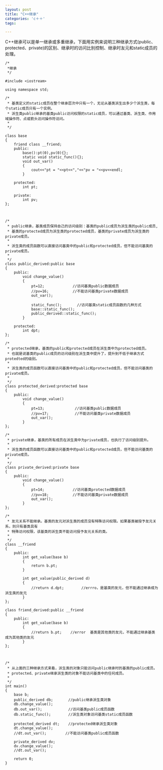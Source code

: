 ```yaml
---
layout: post
title: "C++继承"
categories: 'c＋＋'
tags:

---
```


C++继承可以是单一继承或多重继承，下面用实例来说明三种继承方式(public、protected、private)的区别、继承时的访问比别控制、继承时友元和static成员的处理。

	/*
	 *继承
	 */

	#include <iostream>

	using namespace std;

	/*
	 * 基类定义的static成员在整个继承层次中只有一个，无论从基类派生出多少个派生类，每个static成员只有一个实例。
	 * 派生类public继承的基类public访问权限的static成员，可以通过基类、派生类、作用域操作符、点或箭头访问操作符访问。
	 *
	 */

	class base
	{
		friend class __friend;
		public:
			base():pt(0),pv(0){};
			static void static_func(){};
			void out_var()
			{
				cout<<"pt = "<<pt<<","<<"pv = "<<pv<<endl;
			}

		protected:
			int pt;

		private:
			int pv;
	};



	/*
	 * public继承，基类成员保持自己的访问级别：基类的public成员为派生类的public成员,
	 * 基类的protected成员为派生类的protected成员，基类的private成员为派生类的private成员。
	 * 
	 * 派生类的成员函数可以直接访问基类中的public和protected成员，但不能访问基类的private成员。
	 *
	 */
	class public_derived:public base
	{
		public:
			void change_value()
			{
				pt=12;             //访问基类public数据成员
				//pv=16;           //不能访问基类private数据成员
				out_var();

				static_func();       //访问基类static成员函数的几种方式
				base::static_func();
				public_derived::static_func();
			}

		protected:
			int dpt;
	};

	/*
	 * protected继承，基类的public和protected成员在派生类中为protected成员。
	 * 也就是说基类的public成员的访问级别在派生类中提升了，提升到不低于继承方式protedted的级别。
	 *
	 * 派生类的成员函数可以直接访问基类中的public和protected成员，但不能访问基类的private成员。
	 * 
	 */
	class protected_derived:protected base
	{
		public:
			void change_value()
			{
				pt=13;              //访问基类public数据成员
				//pv=17;            //不能访问基类private数据成员
				out_var();
			}
	};

	/*
	 * private继承，基类的所有成员在派生类中为private成员，也执行了访问级别提升。
	 *
	 * 派生类的成员函数可以直接访问基类中的public和protected成员，但不能访问基类的private成员。
	 * 
	 */
	class private_derived:private base
	{
		public:
			void change_value()
			{
				pt=14;             //访问基类protected数据成员
				//pv=18;           //不能访问基类private数据成员
				out_var();
			}
	};

	/*
	 * 友元关系不能继承。基类的友元对派生类的成员没有特殊访问权限。如果基类被授予友元关系，则只有基类具有
	 * 特殊访问权限，该基类的派生类不能访问授予友元关系的类。
	 *
	 */
	class __friend
	{
		public:
			int get_value(base b)
			{
				return b.pt;
			}

			int get_value(public_derived d)
			{
				//return d.dpt;        //errro，是基类的友元，但不能通过继承成为派生类的友元
			}
	};

	class friend_derived:public __friend
	{
		public:
			int get_value(base b)
			{
				//return b.pt;    //error  基类是其他类的友元，不能通过继承基类成为其他类的友元     
			}
	};



	/*
	 * 从上面的三种继承方式来看，派生类的对象只能访问public继承时的基类的public成员。
	 * protected、private继承派生类的对象不能访问基类中的任何成员。
	 *
	 */
	int main()
	{
		base b;
		public_derived db;       //public继承派生类对象
		db.change_value();  
		db.out_var();            //访问基类public成员函数
		db.static_func();        //派生类对象访问基类static成员函数

		protected_derived dt;    //protected继承派生类对象
		dt.change_value();
		//dt.out_var();　　　　  //不能访问基类public成员函数　　　　

		private_derived dv;
		dv.change_value();
		//dt.out_var();

		return 0;
	}
